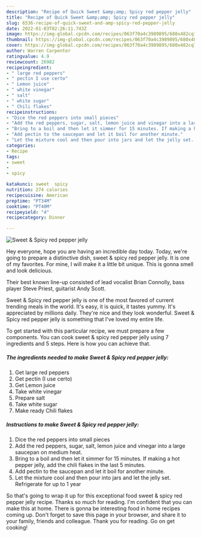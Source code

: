 ```yaml
---
description: "Recipe of Quick Sweet &amp;amp; Spicy red pepper jelly"
title: "Recipe of Quick Sweet &amp;amp; Spicy red pepper jelly"
slug: 6536-recipe-of-quick-sweet-and-amp-spicy-red-pepper-jelly
date: 2022-01-03T02:26:11.743Z
image: https://img-global.cpcdn.com/recipes/063f70a4c3989895/680x482cq70/sweet-spicy-red-pepper-jelly-recipe-main-photo.jpg
thumbnail: https://img-global.cpcdn.com/recipes/063f70a4c3989895/680x482cq70/sweet-spicy-red-pepper-jelly-recipe-main-photo.jpg
cover: https://img-global.cpcdn.com/recipes/063f70a4c3989895/680x482cq70/sweet-spicy-red-pepper-jelly-recipe-main-photo.jpg
author: Warren Carpenter
ratingvalue: 4.9
reviewcount: 26982
recipeingredient:
- " large red peppers"
- " pectin I use certo"
- " Lemon juice"
- " white vinegar"
- " salt"
- " white sugar"
- " Chili flakes"
recipeinstructions:
- "Dice the red peppers into small pieces"
- "Add the red peppers, sugar, salt, lemon juice and vinegar into a large saucepan on medium heat."
- "Bring to a boil and then let it simmer for 15 minutes. If making a hot pepper jelly, add the chili flakes in the last 5 minutes."
- "Add pectin to the saucepan and let it boil for another minute."
- "Let the mixture cool and then pour into jars and let the jelly set. Refrigerate for up to 1 year"
categories:
- Recipe
tags:
- sweet
- 
- spicy

katakunci: sweet  spicy 
nutrition: 274 calories
recipecuisine: American
preptime: "PT34M"
cooktime: "PT40M"
recipeyield: "4"
recipecategory: Dinner

---
```



![Sweet &amp; Spicy red pepper jelly](https://img-global.cpcdn.com/recipes/063f70a4c3989895/680x482cq70/sweet-spicy-red-pepper-jelly-recipe-main-photo.jpg)

Hey everyone, hope you are having an incredible day today. Today, we're going to prepare a distinctive dish, sweet &amp; spicy red pepper jelly. It is one of my favorites. For mine, I will make it a little bit unique. This is gonna smell and look delicious.

Their best known line-up consisted of lead vocalist Brian Connolly, bass player Steve Priest, guitarist Andy Scott.

Sweet &amp; Spicy red pepper jelly is one of the most favored of current trending meals in the world. It's easy, it is quick, it tastes yummy. It's appreciated by millions daily. They're nice and they look wonderful. Sweet &amp; Spicy red pepper jelly is something that I've loved my entire life.


To get started with this particular recipe, we must prepare a few components. You can cook sweet &amp; spicy red pepper jelly using 7 ingredients and 5 steps. Here is how you can achieve that.

<!--inarticleads1-->

##### The ingredients needed to make Sweet &amp; Spicy red pepper jelly:

1. Get  large red peppers
1. Get  pectin (I use certo)
1. Get  Lemon juice
1. Take  white vinegar
1. Prepare  salt
1. Take  white sugar
1. Make ready  Chili flakes




<!--inarticleads2-->

##### Instructions to make Sweet &amp; Spicy red pepper jelly:

1. Dice the red peppers into small pieces
1. Add the red peppers, sugar, salt, lemon juice and vinegar into a large saucepan on medium heat.
1. Bring to a boil and then let it simmer for 15 minutes. If making a hot pepper jelly, add the chili flakes in the last 5 minutes.
1. Add pectin to the saucepan and let it boil for another minute.
1. Let the mixture cool and then pour into jars and let the jelly set. Refrigerate for up to 1 year




So that's going to wrap it up for this exceptional food sweet &amp; spicy red pepper jelly recipe. Thanks so much for reading. I'm confident that you can make this at home. There is gonna be interesting food in home recipes coming up. Don't forget to save this page in your browser, and share it to your family, friends and colleague. Thank you for reading. Go on get cooking!
